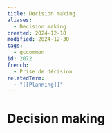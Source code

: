 ```yaml
---
title: Decision making
aliases:
  - Decision making
created: 2024-12-18
modified: 2024-12-30
tags:
  - gccommon
id: 2072
french:
  - Prise de décision
relatedTerm:
  - "[[Planning]]"
---
```

# Decision making
